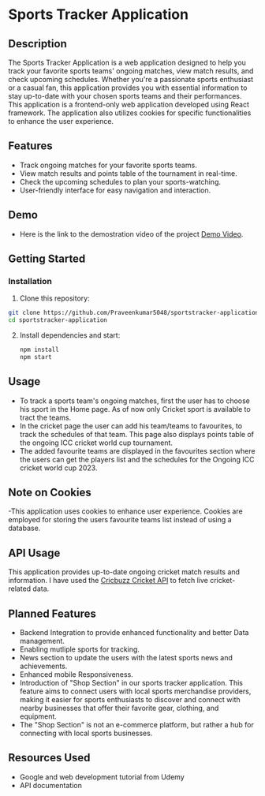 # Sports Tracker Application

## Description

The Sports Tracker Application is a web application designed to help you track your favorite sports teams' ongoing matches, view match results, and check upcoming schedules. Whether you're a passionate sports enthusiast or a casual fan, this application provides you with essential information to stay up-to-date with your chosen sports teams and their performances.<br>
This application is a frontend-only web application developed using React framework. The application also utilizes cookies for specific functionalities to enhance the user experience.

## Features

- Track ongoing matches for your favorite sports teams.
- View match results and points table of the  tournament in real-time.
- Check the upcoming schedules to plan your sports-watching.
- User-friendly interface for easy navigation and interaction.

## Demo
- Here is the link to the demostration video of the project [Demo Video](https://drive.google.com/file/d/1AIQoJpeN9mO5Xj25lfBnE1k8LdEnpqlB/view?usp=sharing).

## Getting Started
### Installation

1. Clone this repository:
```bash
git clone https://github.com/Praveenkumar5048/sportstracker-application.git
cd sportstracker-application
```

2. Install dependencies and start:
   ```bash
   npm install
   npm start
   ```

## Usage

- To track a sports team's ongoing matches, first the user has to choose his sport in the Home page.  As of now only Cricket sport is available to tract the teams.
- In the cricket page the user can add his team/teams to favourites, to track the schedules of that team. This page also displays points table of the ongoing ICC cricket world cup tournament.
- The added favourite teams are displayed in the favourites section where the users can get the players list and the schedules for the Ongoing ICC cricket world cup 2023.

## Note on Cookies
-This application uses cookies to enhance user experience. Cookies are employed for storing the users favourite teams list instead of using a database.

## API Usage
This application provides up-to-date ongoing cricket match results and information. I have used the [Cricbuzz Cricket API](https://rapidapi.com/cricketapilive/api/cricbuzz-cricket) to fetch live cricket-related data.

## Planned Features
- Backend Integration to provide enhanced functionality and better Data management.
- Enabling mutliple sports for tracking.
- News section to update the users with the latest sports news and achievements.
- Enhanced mobile Responsiveness.
- Introduction of "Shop Section" in our sports tracker application. This feature aims to connect users with local sports merchandise providers, making it easier for sports enthusiasts to discover and connect with nearby businesses that offer their favorite gear, clothing, and equipment.
- The "Shop Section" is not an e-commerce platform, but rather a hub for connecting with local sports businesses.

## Resources Used
- Google and web development tutorial from Udemy
- API documentation

